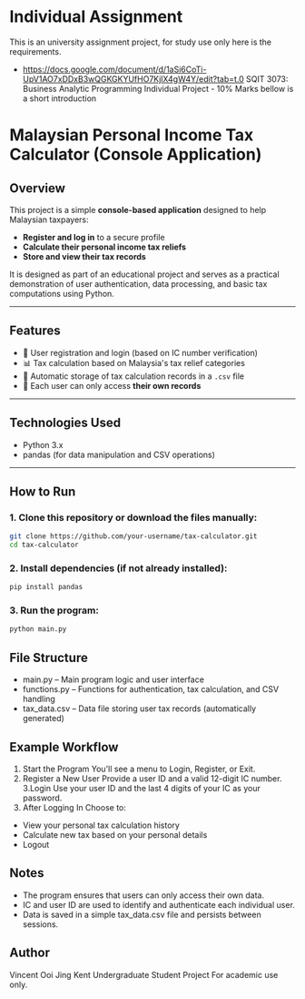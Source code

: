 # Individual Assignment
This is an university assignment project, for study use only
here is the requirements.
- https://docs.google.com/document/d/1aSi6CoTi-UpV1AO7xDDxB3wQGKGKYUfHO7KjlX4gW4Y/edit?tab=t.0
SQIT 3073: Business Analytic Programming Individual Project -  10% Marks
bellow is a short introduction

# Malaysian Personal Income Tax Calculator (Console Application)

## Overview

This project is a simple **console-based application** designed to help Malaysian taxpayers:
- **Register and log in** to a secure profile
- **Calculate their personal income tax reliefs**
- **Store and view their tax records**

It is designed as part of an educational project and serves as a practical demonstration of user authentication, data processing, and basic tax computations using Python.

---

## Features

- 🔐 User registration and login (based on IC number verification)
- 📊 Tax calculation based on Malaysia's tax relief categories
- 📁 Automatic storage of tax calculation records in a `.csv` file
- 👤 Each user can only access **their own records**

---

## Technologies Used

- Python 3.x
- pandas (for data manipulation and CSV operations)

---

## How to Run

### 1. Clone this repository or download the files manually:

```bash
git clone https://github.com/your-username/tax-calculator.git
cd tax-calculator
```
### 2. Install dependencies (if not already installed):
```bash
pip install pandas
```
### 3. Run the program:
```bash
python main.py
```

## File Structure
- main.py – Main program logic and user interface
- functions.py – Functions for authentication, tax calculation, and CSV handling
- tax_data.csv – Data file storing user tax records (automatically generated)

## Example Workflow
1. Start the Program
  You'll see a menu to Login, Register, or Exit.
2. Register a New User
  Provide a user ID and a valid 12-digit IC number.
3.Login
  Use your user ID and the last 4 digits of your IC as your password.
4. After Logging In
  Choose to:
  - View your personal tax calculation history
  - Calculate new tax based on your personal details
  - Logout

## Notes
- The program ensures that users can only access their own data.
- IC and user ID are used to identify and authenticate each individual user.
- Data is saved in a simple tax_data.csv file and persists between sessions.

## Author
Vincent Ooi Jing Kent
Undergraduate Student Project
For academic use only.


